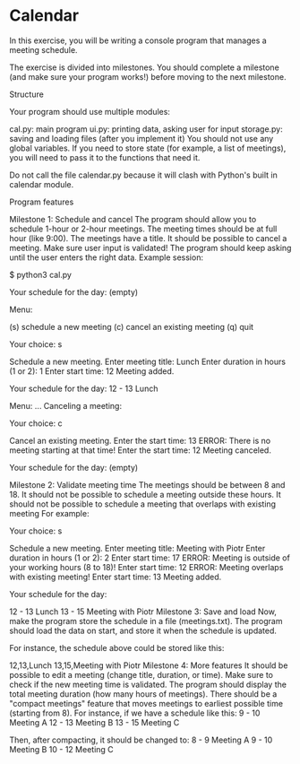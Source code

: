 # Calendar

In this exercise, you will be writing a console program that manages a meeting schedule.

The exercise is divided into milestones. You should complete a milestone (and make sure your program works!) before moving to the next milestone.

Structure

Your program should use multiple modules:

cal.py: main program
ui.py: printing data, asking user for input
storage.py: saving and loading files (after you implement it)
You should not use any global variables. If you need to store state (for example, a list of meetings), you will need to pass it to the functions that need it.

Do not call the file calendar.py because it will clash with Python's built in calendar module.

Program features

Milestone 1: Schedule and cancel
The program should allow you to schedule 1-hour or 2-hour meetings. The meeting times should be at full hour (like 9:00). The meetings have a title.
It should be possible to cancel a meeting.
Make sure user input is validated! The program should keep asking until the user enters the right data.
Example session:

$ python3 cal.py

Your schedule for the day:
(empty)

Menu:

(s) schedule a new meeting
(c) cancel an existing meeting
(q) quit

Your choice: s

Schedule a new meeting.
Enter meeting title: Lunch
Enter duration in hours (1 or 2): 1
Enter start time: 12
Meeting added.

Your schedule for the day:
12 - 13 Lunch

Menu: ...
Canceling a meeting:

Your choice: c

Cancel an existing meeting.
Enter the start time: 13
ERROR: There is no meeting starting at that time!
Enter the start time: 12
Meeting canceled.

Your schedule for the day:
(empty)

Milestone 2: Validate meeting time
The meetings should be between 8 and 18. It should not be possible to schedule a meeting outside these hours.
It should not be possible to schedule a meeting that overlaps with existing meeting
For example:

Your choice: s

Schedule a new meeting.
Enter meeting title: Meeting with Piotr
Enter duration in hours (1 or 2): 2
Enter start time: 17
ERROR: Meeting is outside of your working hours (8 to 18)!
Enter start time: 12
ERROR: Meeting overlaps with existing meeting!
Enter start time: 13
Meeting added.

Your schedule for the day:

12 - 13 Lunch
13 - 15 Meeting with Piotr
Milestone 3: Save and load
Now, make the program store the schedule in a file (meetings.txt). The program should load the data on start, and store it when the schedule is updated.

For instance, the schedule above could be stored like this:

12,13,Lunch
13,15,Meeting with Piotr
Milestone 4: More features
It should be possible to edit a meeting (change title, duration, or time). Make sure to check if the new meeting time is validated.
The program should display the total meeting duration (how many hours of meetings).
There should be a "compact meetings" feature that moves meetings to earliest possible time (starting from 8). For instance, if we have a schedule like this:
 9 - 10 Meeting A
12 - 13 Meeting B
13 - 15 Meeting C

Then, after compacting, it should be changed to:
 8 -  9 Meeting A
 9 - 10 Meeting B
10 - 12 Meeting C
